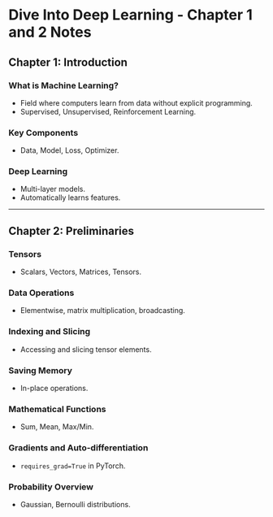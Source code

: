 # Dive Into Deep Learning - Chapter 1 and 2 Notes

## Chapter 1: Introduction

### What is Machine Learning?
- Field where computers learn from data without explicit programming.
- Supervised, Unsupervised, Reinforcement Learning.

### Key Components
- Data, Model, Loss, Optimizer.

### Deep Learning
- Multi-layer models.
- Automatically learns features.

---

## Chapter 2: Preliminaries

### Tensors
- Scalars, Vectors, Matrices, Tensors.

### Data Operations
- Elementwise, matrix multiplication, broadcasting.

### Indexing and Slicing
- Accessing and slicing tensor elements.

### Saving Memory
- In-place operations.

### Mathematical Functions
- Sum, Mean, Max/Min.

### Gradients and Auto-differentiation
- `requires_grad=True` in PyTorch.

### Probability Overview
- Gaussian, Bernoulli distributions.

